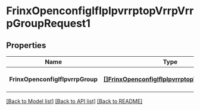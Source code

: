 # FrinxOpenconfigIfIpIpvrrptopVrrpVrrpGroupRequest1

## Properties
Name | Type | Description | Notes
------------ | ------------- | ------------- | -------------
**FrinxOpenconfigIfIpvrrpGroup** | [**[]FrinxOpenconfigIfIpIpvrrptopVrrpVrrpGroup**](frinx.openconfig.if.ip.ipvrrptop.vrrp.VrrpGroup.md) |  | [optional] [default to null]

[[Back to Model list]](../README.md#documentation-for-models) [[Back to API list]](../README.md#documentation-for-api-endpoints) [[Back to README]](../README.md)


